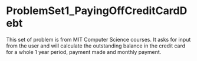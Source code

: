 # ProblemSet1_PayingOffCreditCardDebt
This set of problem is from MIT Computer Science courses.
It asks for input from the user and will calculate the outstanding balance in the credit card for a whole 1 year period, payment made and monthly payment.
